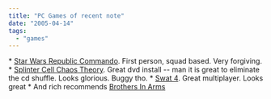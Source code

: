 ```yaml
---
title: "PC Games of recent note"
date: "2005-04-14"
tags: 
  - "games"
---
```


\* [Star Wars Republic Commando](http://www.lucasarts.com/games/swrepubliccommando/). First person, squad based. Very forgiving. \* [Splinter Cell Chaos Theory](http://www.splintercell.com/us/splintercellchaostheory/agegate.php?destURL=index.php). Great dvd install -- man it is great to eliminate the cd shuffle. Looks glorious. Buggy tho. \* [Swat 4](http://swat4.com/us/site.html). Great multiplayer. Looks great \* And rich recommends [Brothers In Arms](http://www.tongfamily.com/guide/games/2005/04/08/brother_in_arms.html)
